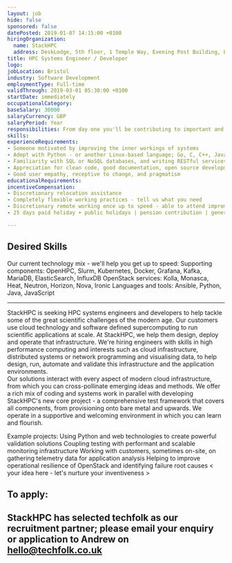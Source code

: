```yaml
---
layout: job
hide: false
sponsored: false
datePosted: 2019-01-07 14:15:00 +0100
hiringOrganization:
  name: StackHPC
  address: DeskLodge, 5th floor, 1 Temple Way, Evening Post Building, Bristol, BS2 0BY
title: HPC Systems Engineer / Developer
logo:
jobLocation: Bristol
industry: Software Development
employmentType: Full-time
validThrough: 2019-03-01 05:30:00 +0100
startDate: immediately
occupationalCategory:
baseSalary: 30000
salaryCurrency: GBP
salaryPeriod: Year
responsibilities: From day one you'll be contributing to important and interesting projects, collaborating with accomplished Linux developers keen to share their knowledge and support this thriving open source community. Joining StackHPC, you can shape your role in ways that build upon your strengths. We look forward to exploring where this may lead.
skills:
experienceRequirements:
- Someone motivated by improving the inner workings of systems
- Adept with Python - or another Linux-based language; Go, C, C++, Java, Bash etc.
- Familiarity with SQL or NoSQL databases, and writing RESTful services
- Appreciation for clean code, good documentation, open source development and knowledge sharing
- Good user empathy, receptive to change, and pragmatism
educationalRequirements:
incentiveCompensation:
- Discretionary relocation assistance
- Completely flexible working practices - tell us what you need
- Discretionary remote working once up to speed - able to attend impromptu meetings in Bristol
- 25 days paid holiday + public holidays | pension contribution | generous stock option scheme, in privately owned business | support for travel to conferences and delivering presentations | extensive upstream development opportunities | workstation of your choice

---
```


## Desired Skills
Our current technology mix - we'll help you get up to speed:
Supporting components: OpenHPC, Slurm, Kubernetes, Docker, Grafana, Kafka, MariaDB, ElasticSearch, InfluxDB
OpenStack services: Kolla, Monasca, Heat, Neutron, Horizon, Nova, Ironic
Languages and tools: Ansible, Python, Java, JavaScript

---

StackHPC is seeking HPC systems engineers and developers to help tackle some of the great scientific challenges of the modern age.
Our customers use cloud technology and software defined supercomputing to run scientific applications at scale.  At StackHPC, we help them design, deploy and operate that infrastructure.
We're hiring engineers with skills in high performance computing and interests such as cloud infrastructure, distributed systems or network programming and visualising data, to help design, run, automate and validate this infrastructure and the application environments.  
Our solutions interact with every aspect of modern cloud infrastructure, from which you can cross-pollinate emerging ideas and methods.  We offer a rich mix of coding and systems work in parallel with developing StackHPC's new core project - a comprehensive test framework that covers all components, from provisioning onto bare metal and upwards.
We operate in a supportive and welcoming environment in which you can learn and flourish.

Example projects:
Using Python and web technologies to create powerful validation solutions
Coupling testing with performant and scalable monitoring infrastructure
Working with customers, sometimes on-site, on gathering telemetry data for application analysis
Helping to improve operational resilience of OpenStack and identifying failure root causes
< your idea here - let's nurture your inventiveness >

## To apply:
StackHPC has selected techfolk as our recruitment partner; please email your enquiry or application to Andrew on hello@techfolk.co.uk
---
